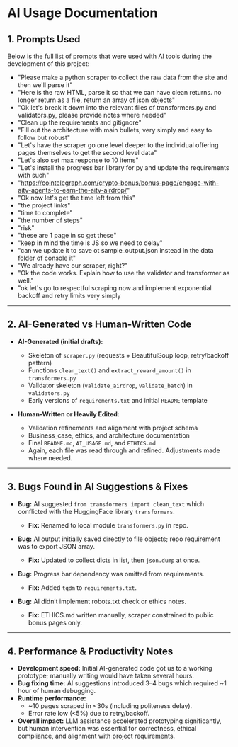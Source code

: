 # AI Usage Documentation

## 1. Prompts Used

Below is the full list of prompts that were used with AI tools during the development of this project:

- "Please make a python scraper to collect the raw data from the site and then we'll parse it"
- "Here is the raw HTML, parse it so that we can have clean returns. no longer return as a file, return an array of json objects"
- "Ok let's break it down into the relevant files of transformers.py and validators.py, please provide notes where needed"
- "Clean up the requirements and gitignore"
- "Fill out the architecture with main bullets, very simply and easy to follow but robust"
- "Let's have the scraper go one level deeper to the individual offering pages themselves to get the second level data"
- "Let's also set max response to 10 items"
- "Let's install the progress bar library for py and update the requirements with such"
- "https://cointelegraph.com/crypto-bonus/bonus-page/engage-with-aitv-agents-to-earn-the-aitv-airdrop/"
- "Ok now let's get the time left from this"
- "the project links"
- "time to complete"
- "the number of steps"
- "risk"
- "these are 1 page in so get these"
- "keep in mind the time is JS so we need to delay"
- "can we update it to save ot sample_output.json instead in the data folder of
  console it"
- "We already have our scraper, right?"
- "Ok the code works. Explain how to use the validator and transformer as well."
- "ok let's go to respectful scraping now and implement exponential backoff and retry
  limits very simply

---

## 2. AI-Generated vs Human-Written Code

- **AI-Generated (initial drafts):**

  - Skeleton of `scraper.py` (requests + BeautifulSoup loop, retry/backoff pattern)
  - Functions `clean_text()` and `extract_reward_amount()` in `transformers.py`
  - Validator skeleton (`validate_airdrop`, `validate_batch`) in `validators.py`
  - Early versions of `requirements.txt` and initial `README` template

- **Human-Written or Heavily Edited:**
  - Validation refinements and alignment with project schema
  - Business_case, ethics, and architecture documentation
  - Final `README.md`, `AI_USAGE.md`, and `ETHICS.md`
  - Again, each file was read through and refined. Adjustments made where needed.

---

## 3. Bugs Found in AI Suggestions & Fixes

- **Bug:** AI suggested `from transformers import clean_text` which conflicted with the HuggingFace library `transformers`.

  - **Fix:** Renamed to local module `transformers.py` in repo.

- **Bug:** AI output initially saved directly to file objects; repo requirement was to export JSON array.

  - **Fix:** Updated to collect dicts in list, then `json.dump` at once.

- **Bug:** Progress bar dependency was omitted from requirements.

  - **Fix:** Added `tqdm` to `requirements.txt`.

- **Bug:** AI didn’t implement robots.txt check or ethics notes.

  - **Fix:** ETHICS.md written manually, scraper constrained to public bonus pages only.

---

## 4. Performance & Productivity Notes

- **Development speed:** Initial AI-generated code got us to a working prototype; manually writing would have taken several hours.
- **Bug fixing time:** AI suggestions introduced 3–4 bugs which required ~1 hour of human debugging.
- **Runtime performance:**
  - ~10 pages scraped in <30s (including politeness delay).
  - Error rate low (<5%) due to retry/backoff.
- **Overall impact:** LLM assistance accelerated prototyping significantly, but human intervention was essential for correctness, ethical compliance, and alignment with project requirements.